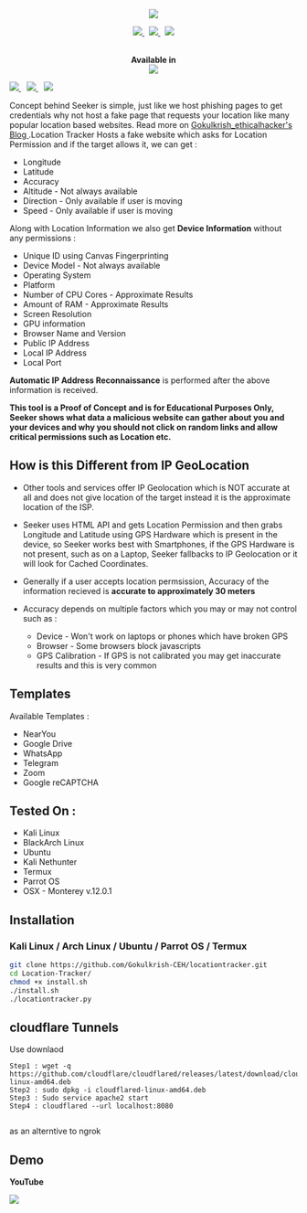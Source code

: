 <p align="center"><img src="https://dynamics365blocks.files.wordpress.com/2018/02/gps-tracking.png"></p>

<p align="center">
    <a href="https://www.youtube.com/channel/UCXy84Xr78jA9sexgscO7GZA">
      <img src="https://img.shields.io/youtube/channel/subscribers/UCXy84Xr78jA9sexgscO7GZA?style=social">
    </a>
    &nbsp;
    <a href="https://instagram.com/gokulkrish_ethicalhacker/">
      <img src="https://img.shields.io/badge/-GOKULKRISH_ETHICALHACKER-black?logo=&style=for-the-badge">
    </a>
    &nbsp;
    <a href="https://www.thinkinfoexpertsolutions.com/">
      <img src="https://img.shields.io/badge/-BLOG-black?logo=dialogflow&style=for-the-badge">
    </a>
</p>

<p align="center">
  <br>
  <b>Available in</b>
  <br>
  <img src="https://i.imgur.com/1wJVDV5.png">
</p>

<p>
  <a style="margin-right: 10px;" href="https://github.com/Gokulkrish-CEH/Location-Tracker#installation">
    <img src="https://dabuttonfactory.com/button.png?t=INSTALL&f=Open+Sans&ts=15&tc=000&hp=25&vp=10&c=5&bgt=unicolored&bgc=00e2ff">
  </a>
  <a style="margin-right: 10px;" href="https://github.com/Gokulkrish-CEH/Location-Tracker#usage">
    <img src="https://dabuttonfactory.com/button.png?t=USAGE&f=Open+Sans&ts=15&tc=000&hp=25&vp=10&c=5&bgt=unicolored&bgc=00e2ff">
  </a>
  <a href="https://github.com/Gokulkrish-CEH/Location-Tracker#demo">
    <img src="https://dabuttonfactory.com/button.png?t=DEMO&f=Open+Sans&ts=15&tc=000&hp=25&vp=10&c=5&bgt=unicolored&bgc=00e2ff">
  </a>
</p>

Concept behind Seeker is simple, just like we host phishing pages to get credentials why not host a fake page that requests your location like many popular location based websites. Read more on <a href="https://github.com/Gokulkrish-CEH"> Gokulkrish_ethicalhacker's Blog </a>.Location Tracker Hosts a fake website which asks for Location Permission and if the target allows it, we can get :

* Longitude
* Latitude
* Accuracy
* Altitude - Not always available
* Direction - Only available if user is moving
* Speed - Only available if user is moving

Along with Location Information we also get **Device Information** without any permissions :

* Unique ID using Canvas Fingerprinting
* Device Model - Not always available
* Operating System
* Platform
* Number of CPU Cores - Approximate Results
* Amount of RAM - Approximate Results
* Screen Resolution
* GPU information
* Browser Name and Version
* Public IP Address
* Local IP Address
* Local Port

**Automatic IP Address Reconnaissance** is performed after the above information is received.

**This tool is a Proof of Concept and is for Educational Purposes Only, Seeker shows what data a malicious website can gather about you and your devices and why you should not click on random links and allow critical permissions such as Location etc.**

## How is this Different from IP GeoLocation

* Other tools and services offer IP Geolocation which is NOT accurate at all and does not give location of the target instead it is the approximate location of the ISP.

* Seeker uses HTML API and gets Location Permission and then grabs Longitude and Latitude using GPS Hardware which is present in the device, so Seeker works best with Smartphones, if the GPS Hardware is not present, such as on a Laptop, Seeker fallbacks to IP Geolocation or it will look for Cached Coordinates.  

* Generally if a user accepts location permsission, Accuracy of the information recieved is **accurate to approximately 30 meters**

* Accuracy depends on multiple factors which you may or may not control such as :
  * Device - Won't work on laptops or phones which have broken GPS
  * Browser - Some browsers block javascripts
  * GPS Calibration - If GPS is not calibrated you may get inaccurate results and this is very common

## Templates

Available Templates : 

* NearYou
* Google Drive
* WhatsApp 
* Telegram
* Zoom 
* Google reCAPTCHA 

## Tested On :

* Kali Linux
* BlackArch Linux
* Ubuntu
* Kali Nethunter
* Termux
* Parrot OS
* OSX - Monterey v.12.0.1

## Installation

### Kali Linux / Arch Linux / Ubuntu / Parrot OS / Termux

```bash
git clone https://github.com/Gokulkrish-CEH/locationtracker.git
cd Location-Tracker/
chmod +x install.sh
./install.sh
./locationtracker.py
```

## cloudflare Tunnels
Use downlaod
```
Step1 : wget -q https://github.com/cloudflare/cloudflared/releases/latest/download/cloudflared-linux-amd64.deb
Step2 : sudo dpkg -i cloudflared-linux-amd64.deb
Step3 : Sudo service apache2 start
Step4 : cloudflared --url localhost:8080
    
```
as an alterntive to ngrok

## Demo

**YouTube**

<a href="https://www.youtube.com/channel/UCXy84Xr78jA9sexgscO7GZA">
  <img src="https://dynamics365blocks.files.wordpress.com/2018/02/gps-tracking.png">
</a>

